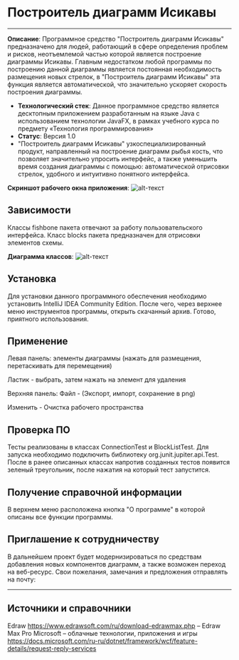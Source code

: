 # Построитель диаграмм Исикавы
----------------

**Описание**: Программное средство "Построитель диаграмм Исикавы" предназначено для людей, работающий в сфере определения проблем и рисков, неотъемлемой частью которой является построение диаграммы Исикавы. Главным недостатком любой программы по построению данной диаграммы является постоянная необходимость размещения новых стрелок, в "Построитель диаграмм Исикавы" эта функция является автоматической, что значительно ускоряет скорость построения диаграммы.

  - **Технологический стек**: Данное программное средство является десктопным приложением разработанным на языке Java с использованием технологии JavaFX, в рамках учебного курса по предмету «Технология программирования»
  - **Статус**: Версия 1.0
  - "Построитель диаграмм Исикавы" узкоспециализированный продукт, направленный на построение диаграмм рыбья кость, что позволяет значительно упросить интерфейс, а также уменьшить время создания диаграммы с помощью: автоматической отрисовки стрелок, удобного и интуитивно понятного интерфейса.

**Скриншот рабочего окна приложения**:
![alt-текст](https://github.com/Daniilzh12/FishBone-KP-/blob/main/FishBone/target/screenshot1.jpg)

## Зависимости

Классы fishbone пакета отвечают за работу пользовательского интерфейса.
Класс blocks пакета предназначен для отрисовки элементов схемы.

**Диаграмма классов**:
![alt-текст](https://github.com/Daniilzh12/FishBone-KP-/blob/main/clD.png)
## Установка

Для установки данного программного обеспечения необходимо установить IntelliJ IDEA Community Edition. После чего, через верхнее меню инструментов программы, открыть скачанный архив.
Готово, приятного использования.

## Применение

Левая панель: элементы диаграммы (нажать для размещения, перетаскивать для перемещения)

Ластик - выбрать, затем нажать на элемент для удаления

Верхняя панель: Файл - (Экспорт, импорт, сохранение в png)

Изменить - Очистка рабочего пространства

## Проверка ПО

Тесты реализованы в классах ConnectionTest и BlockListTest. Для запуска необходимо подключить библиотеку org.junit.jupiter.api.Test. После в ранее описанных классах напротив созданных тестов появится зеленый треугольник, после нажатия на который тест запустится.

## Получение справочной информации

В верхнем меню расположена кнопка "О программе" в которой описаны все функции программы.

## Приглашение к сотрудничеству

В дальнейшем проект будет модернизироваться по средствам добавления новых компонентов диаграмм, а также возможен переход на веб-ресурс.
Свои пожелания, замечания и предложения отправлять на почту:

----

## Источники и справочники
Edraw https://www.edrawsoft.com/ru/download-edrawmax.php – Edraw Max Pro 
Microsoft – облачные технологии, приложения и игры https://docs.microsoft.com/ru-ru/dotnet/framework/wcf/feature-details/request-reply-services
